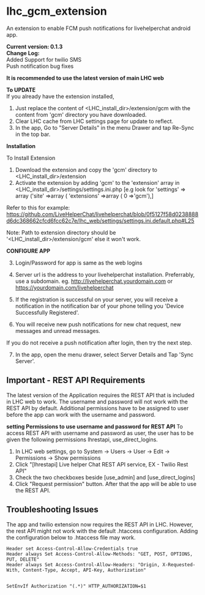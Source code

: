 

# lhc_gcm_extension
An extension to enable FCM push notifications for livehelperchat android app.

**Current version: 0.1.3**  
**Change Log:**  
Added Support for twilio SMS  
Push notification bug fixes  

**It is recommended to use the latest version of main LHC web**

**To UPDATE**  
If you already have the extension installed,
1. Just replace the content of <LHC_install_dir>/extension/gcm with the content from 'gcm' directory you have downloaded.
2. Clear LHC cache from LHC settings page for update to reflect.
3. In the app, Go to "Server Details" in the menu Drawer and tap Re-Sync in the top bar.

**Installation**  

To Install Extension 
1. Download the extension and copy the 'gcm' directory to <LHC_install_dir>/extension
2. Activate the extension by adding 'gcm' to the 'extension' array in <LHC_install_dir>/settings/settings.ini.php 
[e.g look for  'settings' => array ('site' =>array ( 'extensions' =>array ( 0 =>'gcm'),]

Refer to this for example: https://github.com/LiveHelperChat/livehelperchat/blob/0f5127f58d0238888d6dc368662cfcd6fcc62c7e/lhc_web/settings/settings.ini.default.php#L25

Note: Path to extension directory should be '<LHC_install_dir>/extension/gcm' else it won't work.

**CONFIGURE APP**

3. Login/Password for app is same as the web logins
4. Server url is the address to your livehelperchat installation. Preferrably, use a subdomain.
    eg. http://livehelperchat.yourdomain.com or https://yourdomain.com/livehelperchat

5. If the registration is successful on your server, you will receive a notification in the notification bar of your phone telling you 'Device Successfully Registered'.  
6.  You will receive new push notifications for new chat request, new messages and unread messages.

If you do not receive a push notification after login, then try the next step.

7. In the app, open the menu drawer, select Server Details and Tap 'Sync Server'.

##  Important - REST API Requirements
The latest version of the Application requires the REST API that is included in LHC web to work. The username and password will not work with the REST API by default. Additional permissions have to be assigned to user before the app can work with the username and password.

**setting Permissions to use username and password for REST API**
To access REST API with username and password as user, the user has to be given the following permissions lhrestapi, use_direct_logins.

1. In LHC web settings, go to System -> Users -> User -> Edit -> Permissions -> Show permissions
2. Click "[lhrestapi] Live helper Chat REST API service, EX - Twilio Rest API"
3. Check the two checkboxes beside [use_admin] and [use_direct_logins]
4. Click "Request permission" button. After that the app will be able to use the REST API.

## Troubleshooting Issues

The app and twilio extension now requires the REST API in LHC. However, the rest API might not work with the default .htaccess configuration.
Adding the configuration below to .htaccess file may work. 

```
Header set Access-Control-Allow-Credentials true
Header always Set Access-Control-Allow-Methods: "GET, POST, OPTIONS, PUT, DELETE"
Header always Set Access-Control-Allow-Headers: "Origin, X-Requested-With, Content-Type, Accept, API-Key, Authorization" 


SetEnvIf Authorization "(.*)" HTTP_AUTHORIZATION=$1
```

